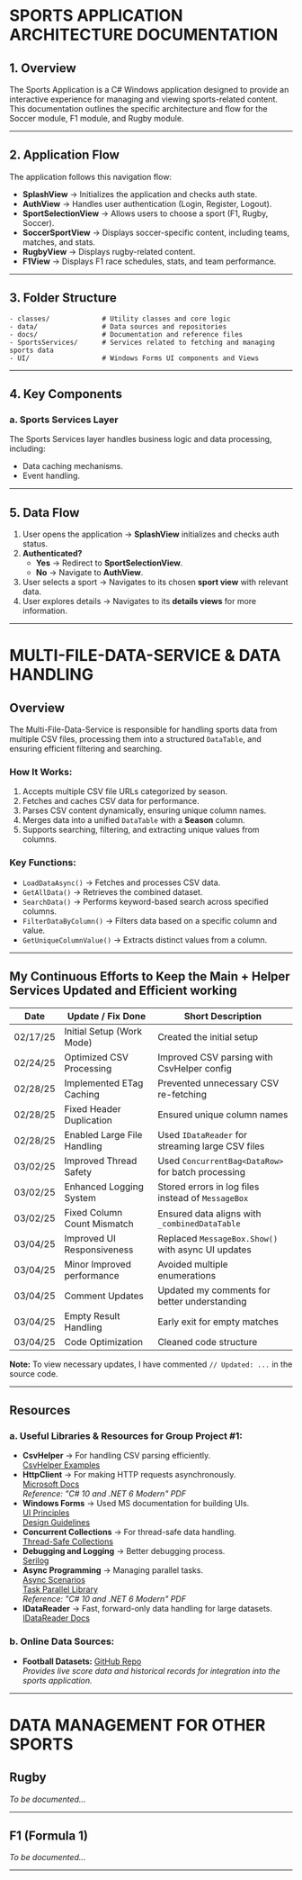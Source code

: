 ﻿# SPORTS APPLICATION ARCHITECTURE DOCUMENTATION

## 1. Overview
The Sports Application is a C# Windows application designed to provide an interactive experience for managing and viewing sports-related content. This documentation outlines the specific architecture and flow for the Soccer module, F1 module, and Rugby module.

---

## 2. Application Flow
The application follows this navigation flow:
- **SplashView** → Initializes the application and checks auth state.
- **AuthView** → Handles user authentication (Login, Register, Logout).
- **SportSelectionView** → Allows users to choose a sport (F1, Rugby, Soccer).
- **SoccerSportView** → Displays soccer-specific content, including teams, matches, and stats.
- **RugbyView** → Displays rugby-related content.
- **F1View** → Displays F1 race schedules, stats, and team performance.

---

## 3. Folder Structure
```
- classes/             # Utility classes and core logic
- data/                # Data sources and repositories
- docs/                # Documentation and reference files
- SportsServices/      # Services related to fetching and managing sports data
- UI/                  # Windows Forms UI components and Views
```

---

## 4. Key Components
### a. Sports Services Layer
The Sports Services layer handles business logic and data processing, including:
- Data caching mechanisms.
- Event handling.

---

## 5. Data Flow
1. User opens the application → **SplashView** initializes and checks auth status.
2. **Authenticated?**
   - **Yes** → Redirect to **SportSelectionView**.
   - **No** → Navigate to **AuthView**.
3. User selects a sport → Navigates to its chosen **sport view** with relevant data.
4. User explores details → Navigates to its **details views** for more information.

---

# MULTI-FILE-DATA-SERVICE & DATA HANDLING

## Overview
The Multi-File-Data-Service is responsible for handling sports data from multiple CSV files, processing them into a structured `DataTable`, and ensuring efficient filtering and searching.

### How It Works:
1. Accepts multiple CSV file URLs categorized by season.
2. Fetches and caches CSV data for performance.
3. Parses CSV content dynamically, ensuring unique column names.
4. Merges data into a unified `DataTable` with a **Season** column.
5. Supports searching, filtering, and extracting unique values from columns.

### Key Functions:
- `LoadDataAsync()` → Fetches and processes CSV data.
- `GetAllData()` → Retrieves the combined dataset.
- `SearchData()` → Performs keyword-based search across specified columns.
- `FilterDataByColumn()` → Filters data based on a specific column and value.
- `GetUniqueColumnValue()` → Extracts distinct values from a column.

---

## My Continuous Efforts to Keep the Main + Helper Services Updated and Efficient working

| Date       | Update / Fix Done             | Short Description                                  |
|------------|-------------------------------|----------------------------------------------------|
| 02/17/25   | Initial Setup (Work Mode)     | Created the initial setup                          |
| 02/24/25   | Optimized CSV Processing      | Improved CSV parsing with CsvHelper config         |
| 02/28/25   | Implemented ETag Caching      | Prevented unnecessary CSV re-fetching              |
| 02/28/25   | Fixed Header Duplication      | Ensured unique column names                        |
| 02/28/25   | Enabled Large File Handling   | Used `IDataReader` for streaming large CSV files   |
| 03/02/25   | Improved Thread Safety        | Used `ConcurrentBag<DataRow>` for batch processing |
| 03/02/25   | Enhanced Logging System       | Stored errors in log files instead of `MessageBox` |
| 03/02/25   | Fixed Column Count Mismatch   | Ensured data aligns with `_combinedDataTable`      |
| 03/04/25   | Improved UI Responsiveness    | Replaced `MessageBox.Show()` with async UI updates |
| 03/04/25	 | Minor Improved performance	 | Avoided multiple enumerations					  |
| 03/04/25	 | Comment Updates				 | Updated my comments for better understanding		  |
| 03/04/25   | Empty Result Handling		 | Early exit for empty matches							  |
| 03/04/25   | Code Optimization			 | Cleaned code structure							  |

**Note:** To view necessary updates, I have commented `// Updated: ...` in the source code.

---

## Resources
### a. Useful Libraries & Resources for Group Project #1:
- **CsvHelper** → For handling CSV parsing efficiently.  
  [CsvHelper Examples](https://joshclose.github.io/CsvHelper/examples/)
- **HttpClient** → For making HTTP requests asynchronously.  
  [Microsoft Docs](https://learn.microsoft.com/en-us/dotnet/api/system.net.http.httpclient?view=net-9.0)  
  _Reference: "C# 10 and .NET 6 Modern" PDF_
- **Windows Forms** → Used MS documentation for building UIs.  
  [UI Principles](https://learn.microsoft.com/en-us/windows/win32/appuistart/-user-interface-principles)  
  [Design Guidelines](https://learn.microsoft.com/en-us/windows/apps/design/)
- **Concurrent Collections** → For thread-safe data handling.  
  [Thread-Safe Collections](https://learn.microsoft.com/en-us/dotnet/standard/collections/thread-safe/)
- **Debugging and Logging** → Better debugging process.  
  [Serilog](https://serilog.net/)
- **Async Programming** → Managing parallel tasks.  
  [Async Scenarios](https://learn.microsoft.com/en-us/dotnet/csharp/asynchronous-programming/async-scenarios)  
  [Task Parallel Library](https://learn.microsoft.com/en-us/dotnet/standard/parallel-programming/task-parallel-library-tpl)  
  _Reference: "C# 10 and .NET 6 Modern" PDF_
- **IDataReader** → Fast, forward-only data handling for large datasets.  
  [IDataReader Docs](https://learn.microsoft.com/en-us/dotnet/api/system.data.idatareader?view=net-9.0)

### b. Online Data Sources:
- **Football Datasets:** [GitHub Repo](https://github.com/datasets/football-datasets/tree/main)  
  _Provides live score data and historical records for integration into the sports application._

---

# DATA MANAGEMENT FOR OTHER SPORTS

## Rugby
*To be documented...*

---

## F1 (Formula 1)
*To be documented...*

---

